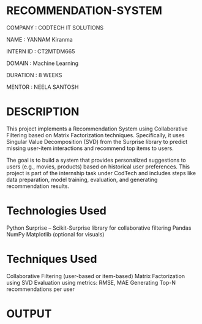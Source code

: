 # RECOMMENDATION-SYSTEM
COMPANY : CODTECH IT SOLUTIONS

NAME : YANNAM Kiranma

INTERN ID : CT2MTDM665

DOMAIN : Machine Learning

DURATION : 8 WEEKS

MENTOR : NEELA SANTOSH
# DESCRIPTION
This project implements a Recommendation System using Collaborative Filtering based on Matrix Factorization techniques. Specifically, it uses Singular Value Decomposition (SVD) from the Surprise library to predict missing user-item interactions and recommend top items to users.

The goal is to build a system that provides personalized suggestions to users (e.g., movies, products) based on historical user preferences. This project is part of the internship task under CodTech and includes steps like data preparation, model training, evaluation, and generating recommendation results.

# Technologies Used
Python
Surprise – Scikit-Surprise library for collaborative filtering
Pandas
NumPy
Matplotlib (optional for visuals)

# Techniques Used
Collaborative Filtering (user-based or item-based)
Matrix Factorization using SVD
Evaluation using metrics: RMSE, MAE
Generating Top-N recommendations per user

# OUTPUT

